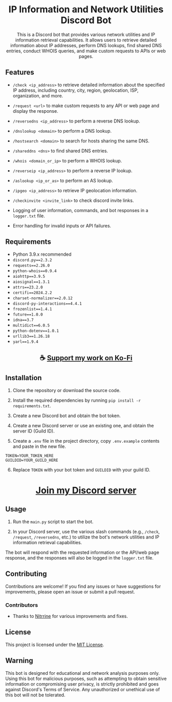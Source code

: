 <div align="center">

# IP Information and Network Utilities Discord Bot

This is a Discord bot that provides various network utilities and IP information retrieval capabilities. It allows users to retrieve detailed information about IP addresses, perform DNS lookups, find shared DNS entries, conduct WHOIS queries, and make custom requests to APIs or web pages.

</div>

## Features

- `/check <ip_address>` to retrieve detailed information about the specified IP address, including country, city, region, geolocation, ISP, organization, and more.

- `/request <url>` to make custom requests to any API or web page and display the response.

- `/reversedns <ip_address>` to perform a reverse DNS lookup.

- `/dnslookup <domain>` to perform a DNS lookup.

- `/hostsearch <domain>` to search for hosts sharing the same DNS.

- `/shareddns <dns>` to find shared DNS entries.

- `/whois <domain_or_ip>` to perform a WHOIS lookup.

- `/reverseip <ip_address>` to perform a reverse IP lookup.

- `/aslookup <ip_or_as>` to perform an AS lookup.

- `/ipgeo <ip_address>` to retrieve IP geolocation information.

- `/checkinvite <invite_link>` to check discord invite links.

- Logging of user information, commands, and bot responses in a `logger.txt` file.

- Error handling for invalid inputs or API failures.

## Requirements

- Python 3.9.x recommended
- `discord.py==2.3.2`
- `requests==2.26.0`
- `python-whois==0.9.4`
- `aiohttp==3.9.5`
- `aiosignal==1.3.1`
- `attrs==23.2.0`
- `certifi==2024.2.2`
- `charset-normalizer==2.0.12`
- `discord-py-interactions==4.4.1`
- `frozenlist==1.4.1`
- `future==1.0.0`
- `idna==3.7`
- `multidict==6.0.5`
- `python-dotenv==1.0.1`
- `urllib3==1.26.18`
- `yarl==1.9.4`

<div align="center">

## ☕ [Support my work on Ko-Fi](https://ko-fi.com/thatsinewave)

</div>

## Installation

1. Clone the repository or download the source code.

2. Install the required dependencies by running `pip install -r requirements.txt`.

3. Create a new Discord bot and obtain the bot token.

4. Create a new Discord server or use an existing one, and obtain the server ID (Guild ID).

5. Create a `.env` file in the project directory, copy `.env.example` contents and paste in the new file.
```env
TOKEN=YOUR_TOKEN_HERE
GUILDID=YOUR_GUILD_HERE
```

6. Replace `TOKEN` with your bot token and `GUILDID` with your guild ID.

<div align="center">

# [Join my Discord server](https://discord.gg/2nHHHBWNDw)

</div>

## Usage

1. Run the `main.py` script to start the bot.

2. In your Discord server, use the various slash commands (e.g., `/check`, `/request`, `/reversedns`, etc.) to utilize the bot's network utilities and IP information retrieval capabilities.

The bot will respond with the requested information or the API/web page response, and the responses will also be logged in the `logger.txt` file.

## Contributing

Contributions are welcome! If you find any issues or have suggestions for improvements, please open an issue or submit a pull request.

### Contributors

- Thanks to [Nitrrine](https://github.com/Nitrrine) for various improvements and fixes.

## License

This project is licensed under the [MIT License](LICENSE).

## Warning

This bot is designed for educational and network analysis purposes only. Using this bot for malicious purposes, such as attempting to obtain sensitive information or compromising user privacy, is strictly prohibited and goes against Discord's Terms of Service. Any unauthorized or unethical use of this bot will not be tolerated.
